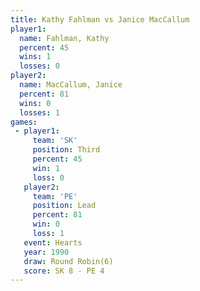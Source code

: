 ```yaml
---
title: Kathy Fahlman vs Janice MacCallum
player1:                 
  name: Fahlman, Kathy   
  percent: 45            
  wins: 1                
  losses: 0              
player2:                 
  name: MacCallum, Janice
  percent: 81            
  wins: 0                
  losses: 1              
games:
 - player1:         
     team: 'SK'     
     position: Third
     percent: 45    
     win: 1         
     loss: 0        
   player2:        
     team: 'PE'    
     position: Lead
     percent: 81   
     win: 0        
     loss: 1       
   event: Hearts       
   year: 1990          
   draw: Round Robin(6)
   score: SK 8 - PE 4  
---
```

